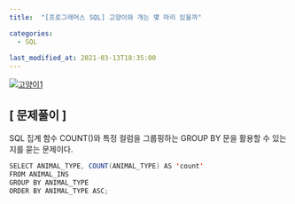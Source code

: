 ```yaml
---
title:  "[프로그래머스 SQL] 고양이와 개는 몇 마리 있을까"

categories:
  - SQL
  
last_modified_at: 2021-03-13T18:35:00
---
```


[![고양이1](https://user-images.githubusercontent.com/53072057/111020988-d43a5a00-840c-11eb-83bf-d902a5b18f4b.JPG)](https://programmers.co.kr/learn/courses/30/lessons/59040)  

<h2>[ 문제풀이 ]</h2>  
SQL 집계 함수 COUNT()와 특정 컬럼을 그룹핑하는 GROUP BY 문을 활용할 수 있는지를 묻는 문제이다.  

```java
SELECT ANIMAL_TYPE, COUNT(ANIMAL_TYPE) AS 'count'
FROM ANIMAL_INS
GROUP BY ANIMAL_TYPE
ORDER BY ANIMAL_TYPE ASC;
```
